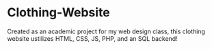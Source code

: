 # Clothing-Website
Created as an academic project for my web design class, this clothing website ustilizes HTML, CSS, JS, PHP, and an SQL backend!